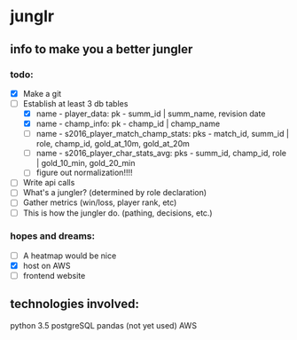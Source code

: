 # junglr
## info to make you a better jungler

### todo:
- [x] Make a git
- [ ] Establish at least 3 db tables
    - [x] name - player_data: pk - summ_id | summ_name, revision date
    - [x] name - champ_info: pk - champ_id | champ_name
    - [ ] name - s2016_player_match_champ_stats: pks - match_id, summ_id | role, champ_id, gold_at_10m, gold_at_20m
    - [ ] name - s2016_player_char_stats_avg: pks - summ_id, champ_id, role | gold_10_min, gold_20_min
    - [ ] figure out normalization!!!!
- [ ] Write api calls
- [ ] What's a jungler? (determined by role declaration)
- [ ] Gather metrics (win/loss, player rank, etc)
- [ ] This is how the jungler do. (pathing, decisions, etc.)

### hopes and dreams:
- [ ] A heatmap would be nice
- [x] host on AWS
- [ ] frontend website

## technologies involved:
python 3.5
postgreSQL
pandas (not yet used)
AWS

